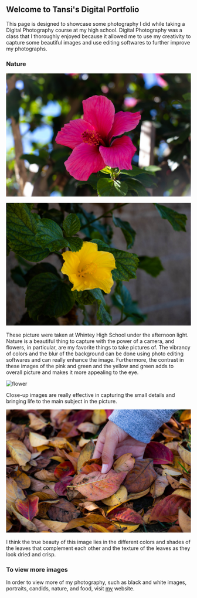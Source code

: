 ## Welcome to Tansi's Digital Portfolio 

This page is designed to showcase some photography I did while taking a Digital Photography course at my high school. Digital Photography was a class that I thoroughly enjoyed because it allowed me to use my creativity to capture some beautiful images and use editing softwares to further improve my photographs. 

### Nature

![flower](Bright%20Pink%20Flower.jpg)

![flower](Bright%20Yellow%20Flower.jpg)

These picture were taken at Whintey High School under the afternoon light. Nature is a beautiful thing to capture with the power of a camera, and flowers, in particular, are my favorite things to take pictures of. The vibrancy of colors and the blur of the background can be done using photo editing softwares and can really enhance the image. Furthermore, the contrast in these images of the pink and green and the yellow and green adds to overall picture and makes it more appealing to the eye. 

![flower](Purple%20Flower.JPG)

Close-up images are really effective in capturing the small details and bringing life to the main subject in the picture. 

![leaves](Leaves.jpg)

I think the true beauty of this image lies in the different colors and shades of the leaves that complement each other and the texture of the leaves as they look dried and crisp. 

### To view more images

In order to view more of my photography, such as black and white images, portraits, candids, nature, and food, visit [my](https://photography842.wixsite.com/tansigosalia) website.

